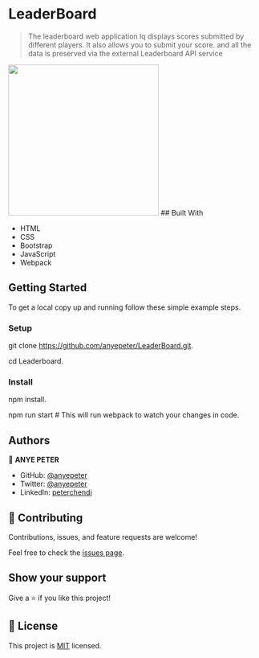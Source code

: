 

# LeaderBoard

> The leaderboard web application lq displays scores submitted by different players. It also allows you to submit your score. and all the data is preserved via the external Leaderboard API service

<img width="300" src="https://media.giphy.com/media/5glUoodsXig066QvIY/giphy.gif">
## Built With

- HTML
- CSS
- Bootstrap
- JavaScript
- Webpack

## Getting Started
To get a local copy up and running follow these simple example steps.

### Setup
git clone https://github.com/anyepeter/LeaderBoard.git.

cd Leaderboard.
### Install
npm install.

npm run start # This will run webpack to watch your changes in code.

## Authors

👤 **ANYE PETER**

- GitHub: [@anyepeter](https://github.com/anyepeter)
- Twitter: [@anyepeter](https://twitter.com/home?lang=en)
- LinkedIn: [peterchendi](https://www.linkedin.com/feed/)



## 🤝 Contributing

Contributions, issues, and feature requests are welcome!

Feel free to check the [issues page](https://github.com/anyepeter/LeaderBoard/issues).

## Show your support

Give a ⭐️ if you like this project!

## 📝 License

This project is [MIT](./LICENSE) licensed.

